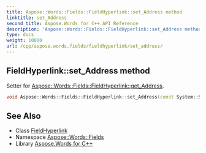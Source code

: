 ```yaml
---
title: Aspose::Words::Fields::FieldHyperlink::set_Address method
linktitle: set_Address
second_title: Aspose.Words for C++ API Reference
description: 'Aspose::Words::Fields::FieldHyperlink::set_Address method. Setter for Aspose::Words::Fields::FieldHyperlink::get_Address in C++.'
type: docs
weight: 10000
url: /cpp/aspose.words.fields/fieldhyperlink/set_address/
---
```

## FieldHyperlink::set_Address method


Setter for [Aspose::Words::Fields::FieldHyperlink::get_Address](../get_address/).

```cpp
void Aspose::Words::Fields::FieldHyperlink::set_Address(const System::String &value)
```

## See Also

* Class [FieldHyperlink](../)
* Namespace [Aspose::Words::Fields](../../)
* Library [Aspose.Words for C++](../../../)
